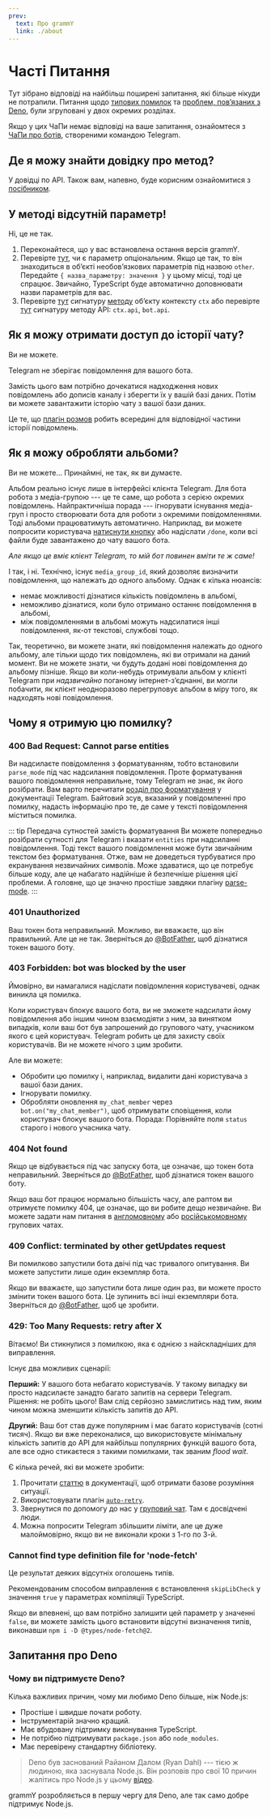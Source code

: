 ```yaml
---
prev:
  text: Про grammY
  link: ./about
---
```


# Часті Питання

Тут зібрано відповіді на найбільш поширені запитання, які більше нікуди не потрапили.
Питання щодо [типових помилок](#чому-я-отримую-цю-помилку) та [проблем, повʼязаних з Deno](#запитання-про-deno), були згруповані у двох окремих розділах.

Якщо у цих ЧаПи немає відповіді на ваше запитання, ознайомтеся з [ЧаПи про ботів](https://core.telegram.org/bots/faq), створеними командою Telegram.

## Де я можу знайти довідку про метод?

У довідці по API.
Також вам, напевно, буде корисним ознайомитися з [посібником](../guide/).

## У методі відсутній параметр!

Ні, це не так.

1. Переконайтеся, що у вас встановлена остання версія grammY.
2. Перевірте [тут](https://core.telegram.org/bots/api), чи є параметр опціональним.
   Якщо це так, то він знаходиться в обʼєкті необовʼязкових параметрів під назвою `other`.
   Передайте `{ назва_параметру: значення }` у цьому місці, тоді це спрацює.
   Звичайно, TypeScript буде автоматично доповнювати назви параметрів для вас.
3. Перевірте [тут](https://deno.land/x/grammy/mod.ts?s=Context#Methods) сигнатуру [методу](../guide/context#доступні-діі) обʼєкту контексту `ctx` або перевірте [тут](https://deno.land/x/grammy/mod.ts?s=Api#Methods) сигнатуру методу API: `ctx.api`, `bot.api`.

## Як я можу отримати доступ до історії чату?

Ви не можете.

Telegram не зберігає повідомлення для вашого бота.

Замість цього вам потрібно дочекатися надходження нових повідомлень або дописів каналу і зберегти їх у вашій базі даних.
Потім ви можете завантажити історію чату з вашої бази даних.

Це те, що [плагін розмов](../plugins/conversations) робить всередині для відповідної частини історії повідомлень.

## Як я можу обробляти альбоми?

Ви не можете...
Принаймні, не так, як ви думаєте.

Альбом реально існує лише в інтерфейсі клієнта Telegram.
Для бота робота з медіа-групою --- це те саме, що робота з серією окремих повідомлень.
Найпрактичніша порада --- ігнорувати існування медіа-груп і просто створювати бота для роботи з окремими повідомленнями.
Тоді альбоми працюватимуть автоматично.
Наприклад, ви можете попросити користувача [натиснути кнопку](../plugins/keyboard.md#inline-клавіатури) або надіслати `/done`, коли всі файли буде завантажено до чату вашого бота.

_Але якщо це вміє клієнт Telegram, то мій бот повинен вміти те ж саме!_

І так, і ні.
Технічно, існує `media_group_id`, який дозволяє визначити повідомлення, що належать до одного альбому.
Однак є кілька нюансів:

- немає можливості дізнатися кількість повідомлень в альбомі,
- неможливо дізнатися, коли було отримано останнє повідомлення в альбомі,
- між повідомленнями в альбомі можуть надсилатися інші повідомлення, як-от текстові, службові тощо.

Так, теоретично, ви можете знати, які повідомлення належать до одного альбому, але тільки щодо тих повідомлень, які ви отримали на даний момент.
Ви не можете знати, чи будуть додані нові повідомлення до альбому пізніше.
Якщо ви коли-небудь отримували альбом у клієнті Telegram при _надзвичайно_ поганому інтернет-зʼєднанні, ви могли побачити, як клієнт неодноразово перегруповує альбом в міру того, як надходять нові повідомлення.

## Чому я отримую цю помилку?

### 400 Bad Request: Cannot parse entities

Ви надсилаєте повідомлення з форматуванням, тобто встановили `parse_mode` під час надсилання повідомлення.
Проте форматування вашого повідомлення неправильне, тому Telegram не знає, як його розібрати.
Вам варто перечитати [розділ про форматування](https://core.telegram.org/bots/api#formatting-options) у документації Telegram.
Байтовий зсув, вказаний у повідомленні про помилку, надасть інформацію про те, де саме у тексті повідомлення міститься помилка.

::: tip Передача сутностей замість форматування
Ви можете попередньо розібрати сутності для Telegram і вказати `entities` при надсиланні повідомлення.
Тоді текст вашого повідомлення може бути звичайним текстом без форматування.
Отже, вам не доведеться турбуватися про екранування незвичайних символів.
Може здаватися, що це потребує більше коду, але це набагато надійніше й безпечніше рішення цієї проблеми.
А головне, що це значно простіше завдяки плагіну [parse-mode](../plugins/parse-mode).
:::

### 401 Unauthorized

Ваш токен бота неправильний.
Можливо, ви вважаєте, що він правильний.
Але це не так.
Зверніться до [@BotFather](https://t.me/BotFather), щоб дізнатися токен вашого боту.

### 403 Forbidden: bot was blocked by the user

Ймовірно, ви намагалися надіслати повідомлення користувачеві, однак виникла ця помилка.

Коли користувач блокує вашого бота, ви не зможете надсилати йому повідомлення або іншим чином взаємодіяти з ним, за винятком випадків, коли ваш бот був запрошений до групового чату, учасником якого є цей користувач.
Telegram робить це для захисту своїх користувачів.
Ви не можете нічого з цим зробити.

Але ви можете:

- Обробити цю помилку і, наприклад, видалити дані користувача з вашої бази даних.
- Ігнорувати помилку.
- Обробляти оновлення `my_chat_member` через `bot.on("my_chat_member")`, щоб отримувати сповіщення, коли користувач блокує вашого бота.
  Порада: Порівняйте поля `status` старого і нового учасника чату.

### 404 Not found

Якщо це відбувається під час запуску бота, це означає, що токен бота неправильний.
Зверніться до [@BotFather](https://t.me/BotFather), щоб дізнатися токен вашого боту.

Якщо ваш бот працює нормально більшість часу, але раптом ви отримуєте помилку 404, це означає, що ви робите дещо незвичайне.
Ви можете задати нам питання в [англомовному](https://t.me/grammyjs) або [російськомовному](https://t.me/grammyjs_ru) групових чатах.

### 409 Conflict: terminated by other getUpdates request

Ви помилково запустили бота двічі під час тривалого опитування.
Ви можете запустити лише один екземпляр бота.

Якщо ви вважаєте, що запустили бота лише один раз, ви можете просто змінити токен вашого бота.
Це зупинить всі інші екземпляри бота.
Зверніться до [@BotFather](https://t.me/BotFather), щоб це зробити.

### 429: Too Many Requests: retry after X

Вітаємо!
Ви стикнулися з помилкою, яка є однією з найскладніших для виправлення.

Існує два можливих сценарії:

**Перший:** У вашого бота небагато користувачів.
У такому випадку ви просто надсилаєте занадто багато запитів на сервери Telegram.
Рішення: не робіть цього!
Вам слід серйозно замислитись над тим, яким чином можна зменшити кількість запитів до API.

**Другий:** Ваш бот став дуже популярним і має багато користувачів (сотні тисяч).
Якщо ви вже переконалися, що використовуєте мінімальну кількість запитів до API для найбільш популярних функцій вашого бота, але все одно стикаєтеся з такими помилками, так званим _flood wait_.

Є кілька речей, які ви можете зробити:

1. Прочитати [статтю](../advanced/flood) в документації, щоб отримати базове розуміння ситуації.
2. Використовувати плагін [`auto-retry`](../plugins/auto-retry).
3. Звернутися по допомогу до нас у [груповий чат](https://t.me/grammyjs).
   Там є досвідчені люди.
4. Можна попросити Telegram збільшити ліміти, але це дуже малоймовірно, якщо ви не виконали кроки з 1-го по 3-й.

### Cannot find type definition file for 'node-fetch'

Це результат деяких відсутніх оголошень типів.

Рекомендованим способом виправлення є встановлення `skipLibCheck` у значення `true` у параметрах компіляції TypeScript.

Якщо ви впевнені, що вам потрібно залишити цей параметр у значенні `false`, ви можете замість цього встановити відсутні визначення типів, виконавши `npm i -D @types/node-fetch@2`.

## Запитання про Deno

### Чому ви підтримуєте Deno?

Кілька важливих причин, чому ми любимо Deno більше, ніж Node.js:

- Простіше і швидше почати роботу.
- Інструментарій значно кращий.
- Має вбудовану підтримку виконування TypeScript.
- Не потрібно підтримувати `package.json` або `node_modules`.
- Має перевірену стандартну бібліотеку.

> Deno був заснований Райаном Далом (Ryan Dahl) --- тією ж людиною, яка заснувала Node.js.
> Він розповів про свої 10 причин жалітись про Node.js у цьому [відео](https://youtu.be/M3BM9TB-8yA).

grammY розробляється в першу чергу для Deno, але так само добре підтримує Node.js.
